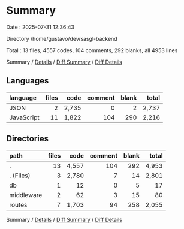 # Summary

Date : 2025-07-31 12:36:43

Directory /home/gustavo/dev/sasgl-backend

Total : 13 files,  4557 codes, 104 comments, 292 blanks, all 4953 lines

Summary / [Details](details.md) / [Diff Summary](diff.md) / [Diff Details](diff-details.md)

## Languages
| language | files | code | comment | blank | total |
| :--- | ---: | ---: | ---: | ---: | ---: |
| JSON | 2 | 2,735 | 0 | 2 | 2,737 |
| JavaScript | 11 | 1,822 | 104 | 290 | 2,216 |

## Directories
| path | files | code | comment | blank | total |
| :--- | ---: | ---: | ---: | ---: | ---: |
| . | 13 | 4,557 | 104 | 292 | 4,953 |
| . (Files) | 3 | 2,780 | 7 | 14 | 2,801 |
| db | 1 | 12 | 0 | 5 | 17 |
| middleware | 2 | 62 | 3 | 15 | 80 |
| routes | 7 | 1,703 | 94 | 258 | 2,055 |

Summary / [Details](details.md) / [Diff Summary](diff.md) / [Diff Details](diff-details.md)